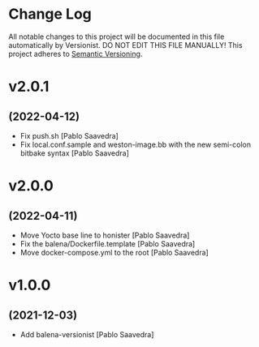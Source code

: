 # Change Log

All notable changes to this project will be documented in this file
automatically by Versionist. DO NOT EDIT THIS FILE MANUALLY!
This project adheres to [Semantic Versioning](http://semver.org/).

# v2.0.1
## (2022-04-12)

* Fix push.sh [Pablo Saavedra]
* Fix local.conf.sample and weston-image.bb with the new semi-colon bitbake syntax [Pablo Saavedra]

# v2.0.0
## (2022-04-11)

* Move Yocto base line to honister [Pablo Saavedra]
* Fix the balena/Dockerfile.template [Pablo Saavedra]
* Move docker-compose.yml to the root [Pablo Saavedra]

# v1.0.0
## (2021-12-03)

* Add balena-versionist [Pablo Saavedra]
